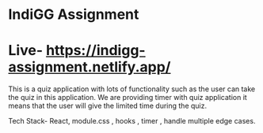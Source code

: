 # IndiGG Assignment
# Live- https://indigg-assignment.netlify.app/

This is a quiz application with lots of functionality such as the user can take the quiz 
in this application. We are providing timer with quiz application it means that the user 
will give the limited time during the quiz.

Tech Stack- React, module.css , hooks , timer , handle multiple edge cases.
